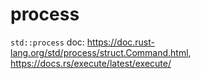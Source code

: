 # process
`std::process` doc: https://doc.rust-lang.org/std/process/struct.Command.html, https://docs.rs/execute/latest/execute/
